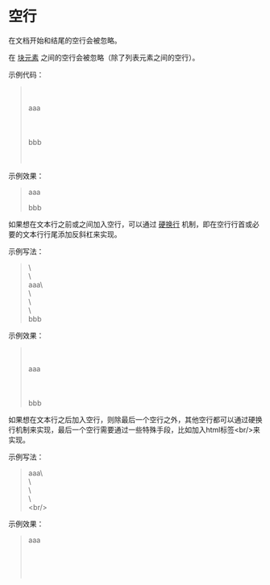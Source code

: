 # 空行

在文档开始和结尾的空行会被忽略。

在 [块元素](300_blocks_and_inlines.md) 之间的空行会被忽略（除了列表元素之间的空行）。

示例代码：

> \
> \
> aaa\
> \
> \
> \
> bbb\
> \
> <br/>

示例效果：

>
>
> aaa
>
>
>
> bbb
>
>

如果想在文本行之前或之间加入空行，可以通过 [硬换行](609_inlines_line_breaks.md) 机制，即在空行行首或必要的文本行行尾添加反斜杠来实现。

示例写法：

> \\\
> \\\
> aaa\\\
> \\\
> \\\
> \\\
> bbb

示例效果：

> \
> \
> aaa\
> \
> \
> \
> bbb

如果想在文本行之后加入空行，则除最后一个空行之外，其他空行都可以通过硬换行机制来实现，最后一个空行需要通过一些特殊手段，比如加入html标签\<br/>来实现。

示例写法：

> aaa\\\
> \\\
> \\\
> \\\
> \<br/>

示例效果：

> aaa\
> \
> \
> \
> <br/>
